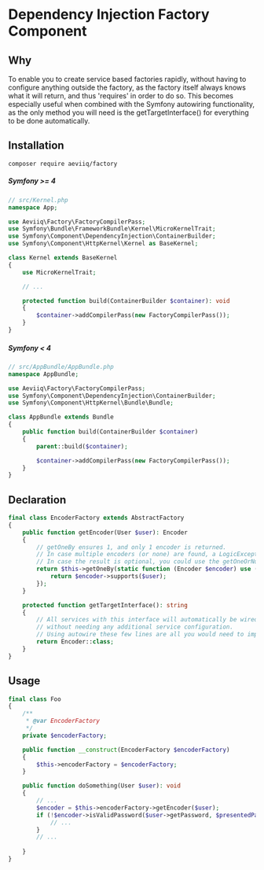 # Dependency Injection Factory Component

## Why
To enable you to create service based factories rapidly, without having to configure
anything outside the factory, as the factory itself always knows what it will return, and thus 'requires' in order to do so. This becomes especially useful when combined with the Symfony autowiring functionality, as the only method you will need is the getTargetInterface() for everything to be done automatically.

## Installation
```
composer require aeviiq/factory
```
##### Symfony >= 4
```php
// src/Kernel.php
namespace App;

use Aeviiq\Factory\FactoryCompilerPass;
use Symfony\Bundle\FrameworkBundle\Kernel\MicroKernelTrait;
use Symfony\Component\DependencyInjection\ContainerBuilder;
use Symfony\Component\HttpKernel\Kernel as BaseKernel;

class Kernel extends BaseKernel
{
    use MicroKernelTrait;

    // ...

    protected function build(ContainerBuilder $container): void
    {
        $container->addCompilerPass(new FactoryCompilerPass());
    }
}
```

##### Symfony < 4
```php
// src/AppBundle/AppBundle.php
namespace AppBundle;

use Aeviiq\Factory\FactoryCompilerPass;
use Symfony\Component\DependencyInjection\ContainerBuilder;
use Symfony\Component\HttpKernel\Bundle\Bundle;

class AppBundle extends Bundle
{
    public function build(ContainerBuilder $container)
    {
        parent::build($container);

        $container->addCompilerPass(new FactoryCompilerPass());
    }
}
```

## Declaration
```php
final class EncoderFactory extends AbstractFactory
{
    public function getEncoder(User $user): Encoder
    {
        // getOneBy ensures 1, and only 1 encoder is returned. 
        // In case multiple encoders (or none) are found, a LogicException will be thrown.
        // In case the result is optional, you could use the getOneOrNullBy().
        return $this->getOneBy(static function (Encoder $encoder) use ($user) {
            return $encoder->supports($user);
        });
    }

    protected function getTargetInterface(): string
    {
        // All services with this interface will automatically be wired to the factory 
        // without needing any additional service configuration.
        // Using autowire these few lines are all you would need to implement your factory.
        return Encoder::class;
    }
}
```

## Usage
```php
final class Foo
{
    /**
     * @var EncoderFactory
     */
    private $encoderFactory;

    public function __construct(EncoderFactory $encoderFactory)
    {
        $this->encoderFactory = $encoderFactory;
    }

    public function doSomething(User $user): void
    {
        // ...
        $encoder = $this->encoderFactory->getEncoder($user);
        if (!$encoder->isValidPassword($user->getPassword, $presentedPassword, $user->getSalt())) {
            // ...
        }
        // ...
        
    }
}
```
